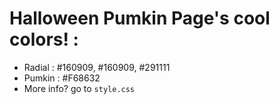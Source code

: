 # Halloween Pumkin Page's cool colors! :

- Radial : #160909, #160909, #291111
- Pumkin : #F68632
- More info? go to <code>style.css</code>

